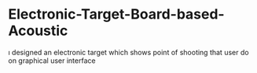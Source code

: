 # Electronic-Target-Board-based-Acoustic
ı designed an electronic target which shows point of shooting that user do on graphical user interface
